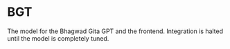 # BGT
The model for the Bhagwad Gita GPT and the frontend.
Integration is halted until the model is completely tuned.
